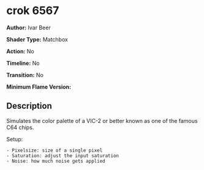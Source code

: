 # crok 6567

**Author:** Ivar Beer

**Shader Type:** Matchbox

**Action:** No

**Timeline:** No

**Transition:** No

**Minimum Flame Version:** 


## Description
Simulates the color palette of a VIC-2 or better known as one of the famous C64 chips.

Setup:

    - Pixelsize: size of a single pixel
    - Saturation: adjust the input saturation
    - Noise: how much noise gets applied
